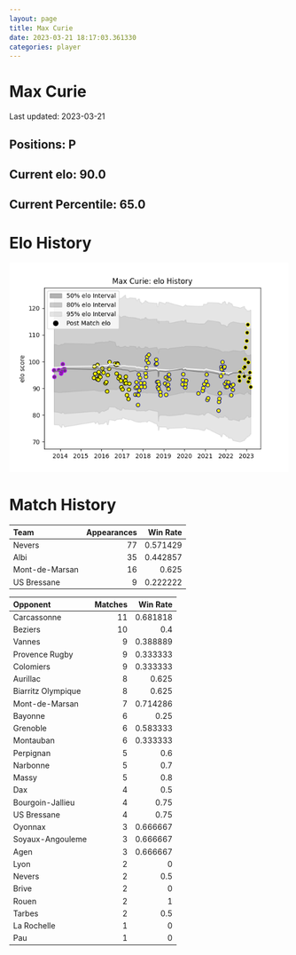```yaml
---  
layout: page  
title: Max Curie  
date: 2023-03-21 18:17:03.361330  
categories: player  
---
```

# Max Curie


Last updated: 2023-03-21
## Positions: P

## Current elo: 90.0

## Current Percentile: 65.0

# Elo History


![elo history](history_MaxCurie.png)
# Match History


| Team           |   Appearances |   Win Rate |
|:---------------|--------------:|-----------:|
| Nevers         |            77 |   0.571429 |
| Albi           |            35 |   0.442857 |
| Mont-de-Marsan |            16 |   0.625    |
| US Bressane    |             9 |   0.222222 |

| Opponent           |   Matches |   Win Rate |
|:-------------------|----------:|-----------:|
| Carcassonne        |        11 |   0.681818 |
| Beziers            |        10 |   0.4      |
| Vannes             |         9 |   0.388889 |
| Provence Rugby     |         9 |   0.333333 |
| Colomiers          |         9 |   0.333333 |
| Aurillac           |         8 |   0.625    |
| Biarritz Olympique |         8 |   0.625    |
| Mont-de-Marsan     |         7 |   0.714286 |
| Bayonne            |         6 |   0.25     |
| Grenoble           |         6 |   0.583333 |
| Montauban          |         6 |   0.333333 |
| Perpignan          |         5 |   0.6      |
| Narbonne           |         5 |   0.7      |
| Massy              |         5 |   0.8      |
| Dax                |         4 |   0.5      |
| Bourgoin-Jallieu   |         4 |   0.75     |
| US Bressane        |         4 |   0.75     |
| Oyonnax            |         3 |   0.666667 |
| Soyaux-Angouleme   |         3 |   0.666667 |
| Agen               |         3 |   0.666667 |
| Lyon               |         2 |   0        |
| Nevers             |         2 |   0.5      |
| Brive              |         2 |   0        |
| Rouen              |         2 |   1        |
| Tarbes             |         2 |   0.5      |
| La Rochelle        |         1 |   0        |
| Pau                |         1 |   0        |